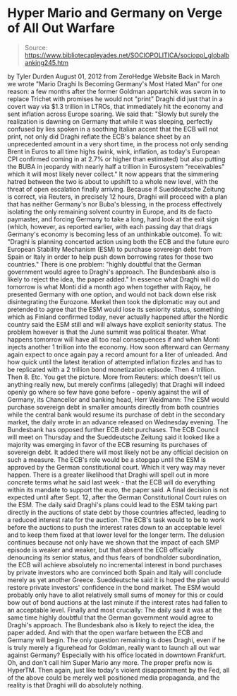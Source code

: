 # Hyper Mario and Germany on Verge of All Out Warfare

> Source: https://www.bibliotecapleyades.net/SOCIOPOLITICA/sociopol_globalbanking245.htm

by Tyler Durden
August 01, 2012
from
ZeroHedge Website
Back in March we wrote "Mario Draghi Is Becoming
Germany's Most Hated Man" for one reason:
a few months after the former Goldman
appartchik was sworn in to replace Trichet with promises he would not
"print" Draghi did just that in a covert way via $1.3 trillion in LTROs,
that immediately hit the economy and sent inflation across Europe
soaring.
We said that:
"Slowly but surely the realization is
dawning on Germany that while it was sleeping, perfectly confused by
lies spoken in a soothing Italian accent that the ECB will not print,
not only did Draghi reflate the ECB's balance sheet by an unprecedented
amount in a very short time, in the process not only sending Brent in
Euros to all time highs (wink, wink, inflation, as today's European CPI
confirmed coming in at 2.7% or higher than estimated) but also putting
the BUBA in jeopardy with nearly half a trillion in
Eurosystem "receivables" which it will most likely never collect."
It now appears that the simmering hatred between
the two is about to upshift to a whole new level, with the threat of open
escalation finally arriving.
Because if Sueddeutsche Zeitung is correct, via
Reuters, in precisely 12 hours, Draghi will proceed with a plan that has
neither Germany's nor Buba's blessing, in the process effectively isolating
the only remaining solvent country in Europe, and its de facto paymaster,
and forcing Germany to take a long, hard look at the exit sign (which,
however, as reported earlier, with each passing day that drags Germany's
economy is becoming less of an unthinkable outcome).
To wit:
"Draghi is planning concerted action using
both the ECB and the future euro European Stability Mechanism (ESM) to
purchase sovereign debt from Spain or Italy in order to help push down
borrowing rates for those two countries."
There is one problem:
"highly doubtful that the German government
would agree to Draghi's approach. The Bundesbank also is likely to
reject the idea, the paper added."
In essence what Draghi will do tomorrow is what
Monti did a month ago when together with Rajoy, he presented Germany with
one option, and would not back down else risk disintegrating the Eurozone.
Merkel then took the diplomatic way out and
pretended to agree that the ESM would lose its seniority status, something
which as Finland confirmed today, never actually happened after the Nordic
country said the ESM still and will always have explicit seniority status.
The problem however is that the June summit was political theater.
What happens tomorrow will have all too real
consequences if and when Monti injects another 1 trillion into the economy.
How soon afterward can Germany again expect to
once again pay a record amount for a liter of unleaded. And how quick until
the latest iteration of attempted inflation fizzles and has to be replicated
with a 2 trillion bond monetization episode. Then 4 trillion. Then 8.
Etc.
You get the picture.
More from Reuters:
which doesn't tell us anything really new, but merely
confirms (allegedly) that Draghi will indeed openly go where so few have
gone before - openly against the will of Germany, its Chancellor and banking
head, Herr Weidmann:
The ESM would purchase sovereign debt in
smaller amounts directly from both countries while the central bank
would resume its purchase of debt in the secondary market, the daily
wrote in an advance released on Wednesday evening. The Bundesbank has
opposed further ECB debt purchases.
The ECB Council will meet on Thursday and the Sueddeutsche Zeitung said
it looked like a majority was emerging in favor of the ECB resuming its
purchases of sovereign debt. It added there will most likely not be any
official decision on such a measure.
The ECB's role would be a stopgap until the ESM
is approved by the German constitutional court. Which it very way may never
happen.
There is a greater likelihood that Draghi
will spell out in more concrete terms what he said last week - that the
ECB will do everything within its mandate to support the euro, the paper
said. A final decision is not expected until after Sept. 12, after the
German Constitutional Court rules on the ESM.
The daily said Draghi's plans could lead to the ESM taking part directly
in the auctions of state debt by those countries affected, leading to a
reduced interest rate for the auction.
The ECB's task would to be to work before the auctions to push the
interest rates down to an acceptable level and to keep them fixed at
that lower level for the longer term.
The delusion continues because not only have we
shown that the impact of
each SMP episode is weaker and weaker, but that
absent the ECB officially denouncing its senior status, and thus fears of
bondholder subordination, the ECB will achieve absolutely no incremental
interest in bond purchases by private investors who are convinced both Spain
and Italy will conclude merely as yet another Greece.
Sueddeutsche said it is hoped the plan would
restore private investors' confidence in the bond market. The ESM would
probably only have to allot
relatively small sums of money for this or could bow out of bond
auctions at the last minute if the interest rates had fallen to an
acceptable level.
Finally and most crucially:
The daily said it was at the same time
highly doubtful that the German government would agree to Draghi's
approach. The Bundesbank also is likely to reject the idea, the paper
added.
And with that the open warfare between the ECB
and Germany will begin. The only question remaining is does Draghi, even if
he is truly merely a figurehead for Goldman, really want to launch all out
war against Germany?
Especially with his office located in downtown Frankfurt.
Oh, and don't call him Super Mario any more. The proper prefix now is
HyperTM.
Then again, just like today's violent disappointment by the Fed, all of the
above could be merely well positioned media propaganda, and the reality is
that Draghi will do absolutely nothing.
